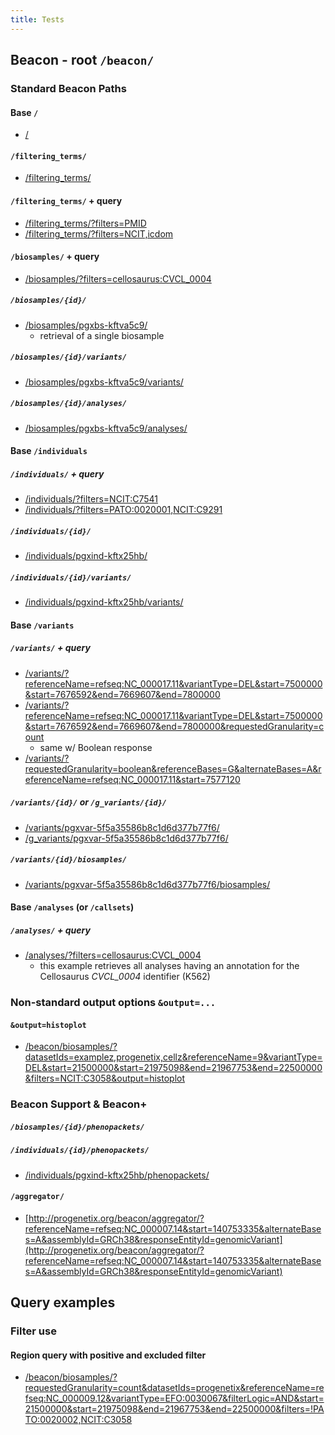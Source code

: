 ```yaml
---
title: Tests
---
```


## Beacon - root `/beacon/`

### Standard Beacon Paths

#### Base `/`

* [/](http://progenetix.org/beacon/)

#### `/filtering_terms/`

* [/filtering_terms/](http://progenetix.org/beacon/filtering_terms/)

#### `/filtering_terms/` + query

* [/filtering_terms/?filters=PMID](http://progenetix.org/beacon/filtering_terms/?filters=PMID)
* [/filtering_terms/?filters=NCIT,icdom](http://progenetix.org/beacon/filtering_terms/?filters=NCIT,icdom)

#### `/biosamples/` + query

* [/biosamples/?filters=cellosaurus:CVCL_0004](http://progenetix.org/beacon/biosamples/?filters=cellosaurus:CVCL_0004)

##### `/biosamples/{id}/`

* [/biosamples/pgxbs-kftva5c9/](http://progenetix.org/beacon/biosamples/pgxbs-kftva5c9/)
  - retrieval of a single biosample

##### `/biosamples/{id}/variants/`

* [/biosamples/pgxbs-kftva5c9/variants/](http://progenetix.org/beacon/biosamples/pgxbs-kftva5c9/variants/)

##### `/biosamples/{id}/analyses/`

* [/biosamples/pgxbs-kftva5c9/analyses/](http://progenetix.org/beacon/biosamples/pgxbs-kftva5c9/analyses/)

#### Base `/individuals`

##### `/individuals/` + query

* [/individuals/?filters=NCIT:C7541](http://progenetix.org/beacon/individuals/?filters=NCIT:C7541)
* [/individuals/?filters=PATO:0020001,NCIT:C9291](http://progenetix.org/beacon/individuals/?filters=PATO:0020001,NCIT:C9291)

##### `/individuals/{id}/`

* [/individuals/pgxind-kftx25hb/](http://progenetix.org/beacon/individuals/pgxind-kftx25hb/)

##### `/individuals/{id}/variants/`

* [/individuals/pgxind-kftx25hb/variants/](http://progenetix.org/beacon/individuals/pgxind-kftx25hb/variants/)

#### Base `/variants`

##### `/variants/` + query

* [/variants/?referenceName=refseq:NC_000017.11&variantType=DEL&start=7500000&start=7676592&end=7669607&end=7800000](http://progenetix.org/beacon/variants/?referenceName=refseq:NC_000017.11&variantType=DEL&start=7500000&start=7676592&end=7669607&end=7800000)
* [/variants/?referenceName=refseq:NC_000017.11&variantType=DEL&start=7500000&start=7676592&end=7669607&end=7800000&requestedGranularity=count](https://progenetix.org/beacon/variants/?referenceName=refseq:NC_000017.11&variantType=DEL&start=7500000&start=7676592&end=7669607&end=7800000&requestedGranularity=count)
    - same w/ Boolean response
* [/variants/?requestedGranularity=boolean&referenceBases=G&alternateBases=A&referenceName=refseq:NC_000017.11&start=7577120](http://progenetix.org/beacon/variants/?requestedGranularity=boolean&referenceBases=G&alternateBases=A&referenceName=refseq:NC_000017.11&start=7577120)


##### `/variants/{id}/` or `/g_variants/{id}/`

* [/variants/pgxvar-5f5a35586b8c1d6d377b77f6/](http://progenetix.org/beacon/variants/pgxvar-5f5a35586b8c1d6d377b77f6/)
* [/g_variants/pgxvar-5f5a35586b8c1d6d377b77f6/](http://progenetix.org/beacon/g_variants/pgxvar-5f5a35586b8c1d6d377b77f6/)

##### `/variants/{id}/biosamples/`

* [/variants/pgxvar-5f5a35586b8c1d6d377b77f6/biosamples/](http://progenetix.org/beacon/variants/pgxvar-5f5a35586b8c1d6d377b77f6/biosamples/)

#### Base `/analyses` (or `/callsets`)

##### `/analyses/` + query

* [/analyses/?filters=cellosaurus:CVCL_0004](http://progenetix.org/beacon/analyses/?filters=cellosaurus:CVCL_0004)
  - this example retrieves all analyses having an annotation for the Cellosaurus _CVCL_0004_
  identifier (K562)

### Non-standard output options `&output=...`

#### `&output=histoplot`

* [/beacon/biosamples/?datasetIds=examplez,progenetix,cellz&referenceName=9&variantType=DEL&start=21500000&start=21975098&end=21967753&end=22500000&filters=NCIT:C3058&output=histoplot](http://progenetix.org/beacon/biosamples/?datasetIds=examplez,progenetix,cellz&referenceName=9&variantType=DEL&start=21500000&start=21975098&end=21967753&end=22500000&filters=NCIT:C3058&output=histoplot)

### Beacon Support & Beacon+

##### `/biosamples/{id}/phenopackets/`
##### `/individuals/{id}/phenopackets/`

* [/individuals/pgxind-kftx25hb/phenopackets/](http://progenetix.org/beacon/individuals/pgxind-kftx3fpk/phenopackets/)

#### `/aggregator/`

* [http://progenetix.org/beacon/aggregator/?referenceName=refseq:NC_000007.14&start=140753335&alternateBases=A&assemblyId=GRCh38&responseEntityId=genomicVariant](http://progenetix.org/beacon/aggregator/?referenceName=refseq:NC_000007.14&start=140753335&alternateBases=A&assemblyId=GRCh38&responseEntityId=genomicVariant)

## Query examples

### Filter use

#### Region query with positive and excluded filter

* [/beacon/biosamples/?requestedGranularity=count&datasetIds=progenetix&referenceName=refseq:NC_000009.12&variantType=EFO:0030067&filterLogic=AND&start=21500000&start=21975098&end=21967753&end=22500000&filters=!PATO:0020002,NCIT:C3058](http://progenetix.org/beacon/biosamples/?requestedGranularity=count&datasetIds=progenetix&referenceName=refseq:NC_000009.12&variantType=EFO:0030067&filterLogic=AND&start=21500000&start=21975098&end=21967753&end=22500000&filters=!PATO:0020002,NCIT:C3058)


